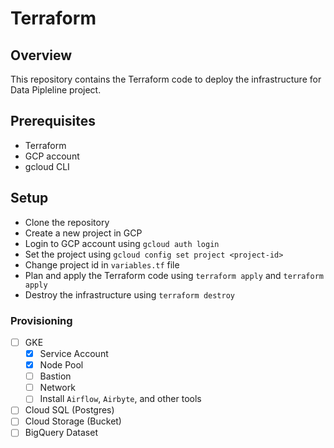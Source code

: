 # Terraform

## Overview

This repository contains the Terraform code to deploy the infrastructure for Data Pipleline project.

## Prerequisites

- Terraform
- GCP account
- gcloud CLI

## Setup

- Clone the repository
- Create a new project in GCP
- Login to GCP account using `gcloud auth login`
- Set the project using `gcloud config set project <project-id>`
- Change project id in `variables.tf` file
- Plan and apply the Terraform code using `terraform apply` and `terraform apply`
- Destroy the infrastructure using `terraform destroy`

### Provisioning

- [ ] GKE
  - [x] Service Account
  - [x] Node Pool
  - [ ] Bastion
  - [ ] Network
  - [ ] Install `Airflow`, `Airbyte`, and other tools
- [ ] Cloud SQL (Postgres)
- [ ] Cloud Storage (Bucket)
- [ ] BigQuery Dataset
